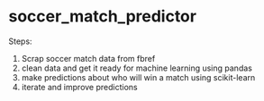 # soccer_match_predictor

Steps:
1. Scrap soccer match data from fbref
2. clean data and get it ready for machine learning using pandas 
3. make predictions about who will win a match using scikit-learn 
4. iterate and improve predictions 
